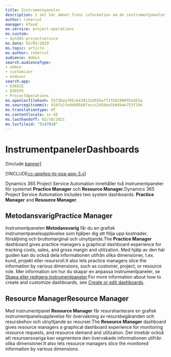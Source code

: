 ```yaml
---
title: Instrumentpaneler
description: I det här ämnet finns information om de instrumentpaneler för rapporter som ingår i Dynamics 365 Project Service Automation.
author: ruhercul
manager: kfend
ms.service: project-operations
ms.custom:
- dyn365-projectservice
ms.date: 03/01/2019
ms.topic: article
ms.author: ruhercul
audience: Admin
search.audienceType:
- admin
- customizer
- enduser
search.app:
- D365CE
- D365PS
- ProjectOperations
ms.openlocfilehash: 5573bdaf05cb430131d92be771fb91900fb5453a
ms.sourcegitcommit: 418fa1fe9d605b8faccc2d5dee1b04b4e753f194
ms.translationtype: HT
ms.contentlocale: sv-SE
ms.lasthandoff: 02/10/2021
ms.locfileid: "5147810"
---
```

# <a name="dashboards"></a><span data-ttu-id="3ac1c-103">Instrumentpaneler</span><span class="sxs-lookup"><span data-stu-id="3ac1c-103">Dashboards</span></span>

[!include [banner](../includes/psa-now-project-operations.md)]

[!INCLUDE[cc-applies-to-psa-app-3.x](../includes/cc-applies-to-psa-app-3x.md)]

<span data-ttu-id="3ac1c-104">Dynamics 365 Project Service Automation innehåller två instrumentpaneler för systemet **Practice Manager** och **Resource Manager**.</span><span class="sxs-lookup"><span data-stu-id="3ac1c-104">Dynamics 365 Project Service Automation includes two system dashboards: **Practice Manager** and **Resource Manager**.</span></span>

## <a name="practice-manager"></a><span data-ttu-id="3ac1c-105">Metodansvarig</span><span class="sxs-lookup"><span data-stu-id="3ac1c-105">Practice Manager</span></span> 

<span data-ttu-id="3ac1c-106">Instrumentpanelen **Metodansvarig** får du en grafisk instrumentpanelsupplevelse som hjälper dig att följa upp kostnader, försäljning och bruttomarginal och utnyttjande.</span><span class="sxs-lookup"><span data-stu-id="3ac1c-106">The **Practice Manager** dashboard gives practice managers a graphical dashboard experience for tracking costs, sales, and gross margin and utilization.</span></span> <span data-ttu-id="3ac1c-107">Med hjälp av den här guiden kan du också dela informationen utifrån olika dimensioner, t.ex. kund, projekt eller resursroll.</span><span class="sxs-lookup"><span data-stu-id="3ac1c-107">It also lets practice managers slice the information by various dimensions, such as customer, project, or resource role.</span></span> <span data-ttu-id="3ac1c-108">Mer information om hur du skapar en anpassa instrumentpaneler, se [Skapa eller redigera instrumentpaneler](https://docs.microsoft.com/dynamics365/customerengagement/on-premises/customize/create-edit-dashboards).</span><span class="sxs-lookup"><span data-stu-id="3ac1c-108">For more information about how to create and customize dashboards, see [Create or edit dashboards](https://docs.microsoft.com/dynamics365/customerengagement/on-premises/customize/create-edit-dashboards).</span></span>

## <a name="resource-manager"></a><span data-ttu-id="3ac1c-109">Resource Manager</span><span class="sxs-lookup"><span data-stu-id="3ac1c-109">Resource Manager</span></span> 

<span data-ttu-id="3ac1c-110">Med instrumentpanel **Resource Manager** får resurshanterare en grafisk instrumentpanelsupplevelse för övervakning av resursbegäranden och resursbehov och utnyttjande av resurser.</span><span class="sxs-lookup"><span data-stu-id="3ac1c-110">The **Resource Manager** dashboard gives resource managers a graphical dashboard experience for monitoring resource requests, and resource demand and utilization.</span></span> <span data-ttu-id="3ac1c-111">Det innebär också att resursansvariga kan segmentera den övervakade informationen utifrån olika dimensioner.</span><span class="sxs-lookup"><span data-stu-id="3ac1c-111">It also lets resource managers slice the monitored information by various dimensions.</span></span>
